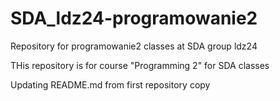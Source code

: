 # SDA_ldz24-programowanie2
Repository for programowanie2 classes at SDA group ldz24

THis repository is for course "Programming 2" for SDA classes

Updating README.md from first repository copy